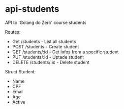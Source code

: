 # api-students
API to 'Golang do Zero' course students

Routes:
- Get /students - List all students
- POST /students - Create student
- GET /students/:id - Get infos from a specific student
- PUT /students/:id - Uptade student
- DELETE /students/:id - Delete student

Struct Student:
- Name
- CPF
- Email
- Age
- Active